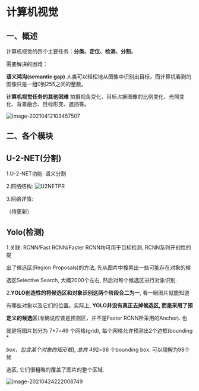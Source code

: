 # 计算机视觉

## 一、概述

计算机视觉的四个主要任务：**分类、定位、检测、分割**。

需要解决的困难：

**语义鸿沟(semantic gap)** 人类可以轻松地从图像中识别出目标，而计算机看到的图像只是一组0到255之间的整数。

**计算机视觉任务的其他困难** 拍摄视角变化、目标占据图像的比例变化、光照变化、背景融合、目标形变、遮挡等。

![image-20210412103457507](C:\Users\lenovo\AppData\Roaming\Typora\typora-user-images\image-20210412103457507.png)

## 二、各个模块

## U-2-NET(分割)

1.U-2-NET功能: 语义分割

2.网络结构: ![U2NETPR](D:\fwwbA02\U-2-Net\U-2-Net-master\U2NETPR.png)

3.网络详情: 

（待更新）

## Yolo(检测)

1.关联: RCNN/Fast RCNN/Faster RCNN均可用于目标检测, RCNN系列开创性的提

出了候选区(Region Proposals)的方法, 先从图片中搜索出一些可能存在对象的候

选区Selective Search, 大概2000个左右, 然后对每个候选区进行对象识别.

2.**YOLO创造性的将候选区和对象识别这两个阶段合二为一**, 看一眼图片就能知道

有哪些对象以及它们的位置。实际上, **YOLO并没有真正去掉候选区, 而是采用了预**

**定义的候选区**(准确说应该是预测区，并不是Faster RCNN所采用的Anchor). 也

就是将图片划分为 7*7=49 个网格(grid), 每个网格允许预测出2个边框(bounding *

*box，包含某个对象的矩形框), 总共 49*2=98 个bounding box. 可以理解为98个候

选区, 它们很粗略的覆盖了图片的整个区域.

![image-20210424222008749](C:\Users\lenovo\AppData\Roaming\Typora\typora-user-images\image-20210424222008749.png)




































